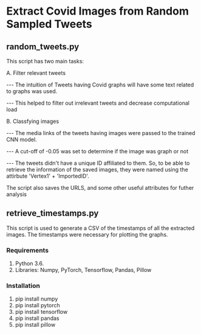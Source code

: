 # Extract Covid Images from Random Sampled Tweets

## random_tweets.py
This script has two main tasks:

A. Filter relevant tweets

--- The intuition of Tweets having Covid graphs will have some text related to graphs was used.

--- This helped to filter out irrelevant tweets and decrease computational load

B. Classfying images

--- The media links of the tweets having images were passed to the trained CNN model.

--- A cut-off of -0.05 was set to determine if the image was graph or not

--- The tweets didn't have a unique ID affiliated to them. So, to be able to retrieve the information of the saved images, they were named using the attirbute 'Vertex1' + 'ImportedID'.

The script also saves the URLS, and some other useful attributes for futher analysis


## retrieve_timestamps.py

This script is used to generate a CSV of the timestamps of all the extracted images. The timestamps were necessary for plotting the graphs.


### Requirements ###
1. Python 3.6.
2. Libraries: Numpy, PyTorch, Tensorflow, Pandas, Pillow

### Installation ###
1. pip install numpy
2. pip install pytorch
3. pip install tensorflow
4. pip install pandas 
5. pip install pillow
